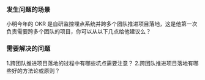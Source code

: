 <!-- {name: 'config', type: 'career'} -->
### 发生问题的场景

<!--
  说明：
    描述一个发生所述问题的场景，以及必要的信息
  比如：
    与你对接项目的产品经理很有自己的想法，需求评审敲定方案后，在你开发中途他经常以当面口述的方式找你改需求。为了保证上线时间不推迟，你被迫熬夜加班。
 -->

小明今年的 OKR 是自研监控埋点系统并跨多个团队推进项目落地，这是他第一次负责需要跨多个团队的项目，你可以从以下几点给他建议么？

### 需要解决的问题

<!--
  说明：
    明确需要以怎样的顺序，从什么角度，回答哪些问题
  比如：
    请以如下顺序回答：
      1. 是什么导致你加班？
      2. 如何专业的（不抖机灵，不情绪化）解决这个问题，请详述你的解决步骤？
      3. 解决方案如何固化成正式工作流程，防止后续再发生这样的事？
 -->

1.跨团队推进项目落地的过程中有哪些坑点需要注意？
2.跨团队推进项目落地有哪些好的方法论或原则？